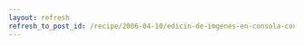 ```yaml
---
layout: refresh
refresh_to_post_id: /recipe/2006-04-10/edicin-de-imgenes-en-consola-con-imagemagick.html
---
```

